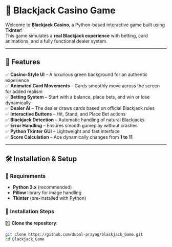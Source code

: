 # 🎲 Blackjack Casino Game

Welcome to **Blackjack Casino**, a Python-based interactive game built using **Tkinter**!  
This game simulates a **real Blackjack experience** with betting, card animations, and a fully functional dealer system.

---

## 🚀 Features

✅ **Casino-Style UI** – A luxurious green background for an authentic experience  
✅ **Animated Card Movements** – Cards smoothly move across the screen for added realism  
✅ **Betting System** – Start with a balance, place bets, and win or lose dynamically  
✅ **Dealer AI** – The dealer draws cards based on official Blackjack rules  
✅ **Interactive Buttons** – Hit, Stand, and Place Bet actions  
✅ **Blackjack Detection** – Automatic handling of natural Blackjacks  
✅ **Error Handling** – Ensures smooth gameplay without crashes  
✅ **Python Tkinter GUI** – Lightweight and fast interface  
✅ **Score Calculation** – Ace dynamically changes from **1 to 11**  

---

## 🛠 Installation & Setup  

### 🔹 **Requirements**
- **Python 3.x** (recommended)
- **Pillow** library for image handling  
- **Tkinter** (pre-installed with Python)

### 🔹 **Installation Steps**
1️⃣ **Clone the repository**:
   ```sh
   git clone https://github.com/dubal-prayag/blackjack_Game.git
   cd Blackjack_Game

